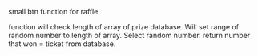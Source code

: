 small btn function for raffle. 

function will check length of array of prize database. 
Will set range of random number to length of array. 
Select random number.
return number that won = ticket from database.
